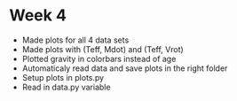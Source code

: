 # Week 4

- Made plots for all 4 data sets
- Made plots with (Teff, Mdot) and (Teff, Vrot)
- Plotted gravity in colorbars instead of age
- Automaticaly read data and save plots in the right folder
- Setup plots in plots.py
- Read in data.py variable

